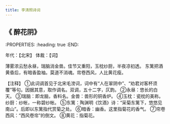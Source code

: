 ```yaml
---
title: 李清照诗词
---
```


## 《 醉花阴》
:PROPERTIES:
:heading: true
:END:

年代：【北宋】 体裁：【词】

薄雾浓云愁永昼，瑞脑消金兽。佳节又重阳，玉枕纱厨，半夜凉初透。
东篱把酒黄昏后，有暗香盈袖。莫道不消魂。帘卷西风，人比黄花瘦。

【注释】
①此词调首见于北宋毛滂词，词中有“人在翠阴中”、“劝君对客杯须覆”等句。因据其意，取作调名。双调，五十二字，仄韵。
②永昼：悠长的白天。
③瑞脑：即龙脑，香料名。金兽：兽形的铜香炉。
④玉枕：瓷枕的美称。纱厨：纱帐，一称碧纱帐。
⑤东篱：陶渊明《饮酒》诗：“采菊东篱下，悠悠见南山”。后即以东篱指代赏菊之处。
⑥暗香：幽香。这里指菊花的香气。
⑦帘卷西风：“西风卷帘”的倒文。
⑧黄花：指菊花。
##
